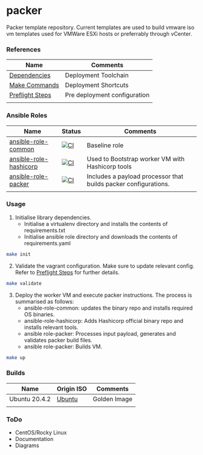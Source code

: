 # packer
Packer template repository. Current templates are used to build vmware iso vm templates used for VMWare ESXi hosts or preferrably through vCenter.

### References
| Name | Comments |
| - | - |
| [Dependencies](https://github.com/jesmigel/ansible-role-common#dependencies) | Deployment Toolchain |
| [Make Commands](https://github.com/jesmigel/ansible-role-common#make-commands) | Deployment Shortcuts |
| [Preflight Steps](https://github.com/jesmigel/ansible-role-common#preflieght-steps) | Pre deployment configuration 
|||

### Ansible Roles
| Name | Status | Comments |
| - | - | - |
| [ansible-role-common](https://github.com/jesmigel/ansible-role-common) | [![CI](https://github.com/jesmigel/ansible-role-common/actions/workflows/build.yaml/badge.svg?branch=main)](https://github.com/jesmigel/ansible-role-common/actions/workflows/build.yaml) | Baseline role |
| [ansible-role-hashicorp](https://github.com/jesmigel/ansible-role-hashicorp) | [![CI](https://github.com/jesmigel/ansible-role-hashicorp/actions/workflows/build.yaml/badge.svg?branch=main)](https://github.com/jesmigel/ansible-role-hashicorp/actions/workflows/build.yaml) | Used to Bootstrap worker VM with Hashicorp tools |
| [ansible-role-packer](https://github.com/jesmigel/ansible-role-packer) | [![CI](https://github.com/jesmigel/ansible-role-packer/actions/workflows/build.yaml/badge.svg?branch=main)](https://github.com/jesmigel/ansible-role-packer/actions/workflows/build.yaml) | Includes a payload processor that builds packer configurations. |
|||

### Usage
1. Initialise library dependencies.
    - Initialise a virtualenv directory and installs the contents of requirements.txt
    - Initialise ansible role directory and downloads the contents of requirements.yaml
```bash
make init
```

2. Validate the vagrant configuration. Make sure to update relevant config. Refer to [Preflight Steps](https://github.com/jesmigel/ansible-role-common#preflieght-steps) for further details.
```bash
make validate
```

3. Deploy the worker VM and execute packer instructions. The process is summarised as follows:
    - ansible-role-common: updates the binary repo and installs required OS binaries.
    - ansible-role-hashicorp: Adds Hashicorp official binary repo and installs relevant tools.
    - ansible role-packer: Processes input payload, generates and validates packer build files.
    - ansible role-packer: Builds VM.
```bash
make up
```

###  Builds
| Name | Origin ISO | Comments |
| - | - | - |
| Ubuntu 20.4.2 | [Ubuntu](http://releases.ubuntu.com/20.04/) | Golden Image |
|||

### ToDo
- CentOS/Rocky Linux
- Documentation
- Diagrams
